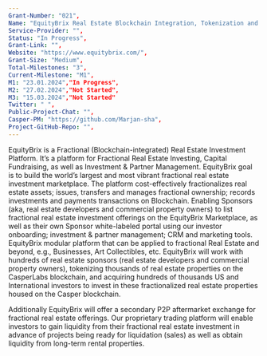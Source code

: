```yaml
---
Grant-Number: "021",
Name: "EquityBrix Real Estate Blockchain Integration, Tokenization and Smart Contracts",
Service-Provider: "",
Status: "In Progress",
Grant-Link: "",
Website: "https://www.equitybrix.com/",
Grant-Size: "Medium",
Total-Milestones: "3",
Current-Milestone: "M1",
M1: "23.01.2024","In Progress",
M2: "27.02.2024","Not Started",
M3: "15.03.2024","Not Started"
Twitter: " ",
Public-Project-Chat: "",
Casper-PM: "https://github.com/Marjan-sha",
Project-GitHub-Repo: "",
---
```

<!--lang:en--> 
EquityBrix  is a Fractional (Blockchain-integrated) Real Estate Investment Platform. It’s a
platform for Fractional Real Estate Investing, Capital Fundraising, as well as Investment & Partner Management.
EquityBrix goal is to build the world’s largest and most vibrant fractional real estate investment marketplace.
The platform cost-effectively fractionalizes real estate assets; issues, transfers and manages fractional ownership; records investments and payments transactions on Blockchain. Enabling Sponsors (aka, real estate developers and commercial property owners) to list fractional real estate investment offerings on the EquityBrix Marketplace, as
well as their own Sponsor white-labeled portal using our investor onboarding; investment & partner management; CRM and marketing tools.
EquityBrix modular platform that can be applied to fractional Real Estate and beyond, e.g., Businesses, Art Collectibles, etc.
EquityBrix will work with hundreds of real estate sponsors (real estate developers and commercial property owners), tokenizing thousands of real estate properties on the CasperLabs blockchain, and acquiring hundreds of thousands US and International investors to invest in these fractionalized real estate properties housed on the Casper blockchain.

Additionally EquityBrix will offer a secondary P2P aftermarket exchange for fractional real estate offerings. Our proprietary trading platform will enable investors to gain liquidity from their fractional real estate investment in advance of projects being ready for liquidation (sales) as well as obtain liquidity from long-term rental properties.



<!--lang:es--] 
EquityBrix es una plataforma de inversión inmobiliaria fraccionada (integrada en Blockchain). Es una
plataforma para la inversión inmobiliaria fraccional, la recaudación de fondos de capital, así como la gestión de inversiones y socios.
El objetivo de EquityBrix es construir el mercado de inversión inmobiliaria fraccional más grande y vibrante del mundo.
La plataforma fracciona de forma rentable los activos inmobiliarios; emite, transfiere y gestiona la propiedad fraccionaria; registra las inversiones y las transacciones de pagos en Blockchain. Permitir a los patrocinadores (también conocidos como promotores inmobiliarios y propietarios comerciales) listar ofertas de inversión inmobiliaria fraccional en el mercado EquityBrix, así como su propio portal de marca blanca de patrocinador utilizando nuestras herramientas de incorporación de inversores, gestión de inversiones y socios, CRM y marketing.
EquityBrix plataforma modular que se puede aplicar a fraccional de bienes raíces y más allá, por ejemplo, Empresas, Arte Coleccionables, etc.
EquityBrix trabajará con cientos de patrocinadores inmobiliarios (promotores inmobiliarios y propietarios comerciales), tokenizando miles de propiedades inmobiliarias en la blockchain de CasperLabs, y adquiriendo cientos de miles de inversores estadounidenses e internacionales para invertir en estas propiedades inmobiliarias fraccionadas alojadas en la blockchain de Casper.
Además, EquityBrix ofrecerá un mercado secundario P2P para ofertas inmobiliarias fraccionadas. Nuestra plataforma de negociación patentada permitirá a los inversores obtener liquidez de su inversión inmobiliaria fraccionada antes de que los proyectos estén listos para su liquidación (ventas), así como obtener liquidez de propiedades de alquiler a largo plazo.

<!--lang:de--] 
EquityBrix ist eine fraktionierte (Blockchain-integrierte) Immobilien-Investment-Plattform. Es ist eine
Plattform für Fractional Real Estate Investing, Kapitalbeschaffung sowie Investment- und Partnermanagement.
Das Ziel von EquityBrix ist es, den weltweit größten und dynamischsten Marktplatz für Immobilieninvestitionen zu schaffen.
Die Plattform ermöglicht die kosteneffiziente Teilung von Immobilienvermögen, die Ausgabe, Übertragung und Verwaltung von Bruchteilseigentum sowie die Erfassung von Investitionen und Zahlungstransaktionen auf Blockchain. Ermöglicht Sponsoren (auch bekannt als Immobilienentwickler und Eigentümer von Gewerbeimmobilien) die Auflistung von fraktionierten Immobilien-Investitionsangeboten auf dem EquityBrix-Marktplatz sowie ihr eigenes Sponsoren-White-Label-Portal unter Verwendung unseres Investoren-Onboarding, Investitions- und Partner-Management, CRM und Marketing-Tools.
EquityBrix ist eine modulare Plattform, die nicht nur für Teilimmobilien, sondern auch für Unternehmen, Kunstsammlungen usw. eingesetzt werden kann.
EquityBrix wird mit Hunderten von Immobiliensponsoren (Immobilienentwicklern und gewerblichen Immobilieneigentümern) zusammenarbeiten, Tausende von Immobilien auf der CasperLabs-Blockchain tokenisieren und Hunderttausende von US-amerikanischen und internationalen Investoren gewinnen, die in diese auf der Casper-Blockchain untergebrachten fraktionierten Immobilienobjekte investieren.
Zusätzlich wird EquityBrix einen sekundären P2P-Aftermarket-Austausch für fraktionierte Immobilienangebote anbieten. Unsere firmeneigene Handelsplattform wird es Anlegern ermöglichen, Liquidität aus ihren fraktionierten Immobilieninvestitionen zu gewinnen, bevor die Projekte zur Liquidation (Verkauf) bereit sind, sowie Liquidität aus langfristigen Mietobjekten zu erhalten.

<!--lang:fr--] 
EquityBrix est une plateforme d'investissement immobilier fractionnaire (intégrée à la blockchain). Il s'agit d'une
plateforme pour l'investissement immobilier fractionné, la collecte de capitaux, ainsi que la gestion des investissements et des partenaires.
L'objectif d'EquityBrix est de construire le marché d'investissement immobilier fractionné le plus grand et le plus dynamique au monde.
La plateforme fractionne de manière rentable les actifs immobiliers, émet, transfère et gère la propriété fractionnée, enregistre les investissements et les transactions de paiement sur la blockchain. Permettre aux sponsors (promoteurs immobiliers et propriétaires de biens commerciaux) d'inscrire leurs offres d'investissement immobilier fractionné sur la place de marché EquityBrix, ainsi que sur leur propre portail en marque blanche, en utilisant nos outils d'accueil des investisseurs, de gestion des investissements et des partenaires, de gestion de la relation client (CRM) et de marketing.
La plateforme modulaire d'EquityBrix peut être appliquée à l'immobilier fractionné et à d'autres domaines, tels que les entreprises, les objets d'art à collectionner, etc.
EquityBrix travaillera avec des centaines de promoteurs immobiliers (promoteurs immobiliers et propriétaires de biens commerciaux), jetant des milliers de biens immobiliers sur la blockchain CasperLabs, et acquérant des centaines de milliers d'investisseurs américains et internationaux pour investir dans ces biens immobiliers fractionnés hébergés sur la blockchain Casper.
En outre, EquityBrix proposera un marché secondaire P2P pour les offres de biens immobiliers fractionnés. Notre plateforme de négociation exclusive permettra aux investisseurs d'obtenir des liquidités de leur investissement immobilier fractionné avant que les projets ne soient prêts pour la liquidation (vente), ainsi que d'obtenir des liquidités des propriétés locatives à long terme.

<!--lang:pl--] 
EquityBrix to frakcyjna (zintegrowana z Blockchain) platforma inwestycyjna dla nieruchomości. Jest to platforma
platforma do ułamkowego inwestowania w nieruchomości, pozyskiwania kapitału, a także zarządzania inwestycjami i partnerami.
Celem EquityBrix jest zbudowanie największego na świecie i najbardziej dynamicznego rynku inwestycji w nieruchomości.
Platforma w opłacalny sposób frakcjonalizuje aktywa nieruchomościowe; emituje, przenosi i zarządza ułamkową własnością; rejestruje inwestycje i transakcje płatności na Blockchain. Umożliwienie sponsorom (czyli deweloperom i właścicielom nieruchomości komercyjnych) wystawiania ofert inwestycyjnych w nieruchomości ułamkowe na EquityBrix Marketplace, a także ich własnego portalu z białą etykietą sponsora przy użyciu naszego onboardingu inwestorów, zarządzania inwestycjami i partnerami, CRM i narzędzi marketingowych.
Modułowa platforma EquityBrix, która może być zastosowana do nieruchomości frakcyjnych i nie tylko, np. firm, kolekcjonerskich dzieł sztuki itp.
EquityBrix będzie współpracować z setkami sponsorów nieruchomości (deweloperami i właścicielami nieruchomości komercyjnych), tokenizując tysiące nieruchomości na blockchainie CasperLabs i pozyskując setki tysięcy amerykańskich i międzynarodowych inwestorów do inwestowania w te ułamkowe nieruchomości znajdujące się na blockchainie Casper.
Dodatkowo EquityBrix będzie oferować wtórną giełdę P2P dla ofert ułamkowych nieruchomości. Nasza własna platforma handlowa umożliwi inwestorom uzyskanie płynności z ich ułamkowych inwestycji w nieruchomości przed przygotowaniem projektów do likwidacji (sprzedaży), a także uzyskanie płynności z nieruchomości wynajmowanych długoterminowo.

<!--lang:uk--] 
EquityBrix - це дробова (інтегрована з блокчейном) платформа для інвестування в нерухомість. Це
платформа для дробового інвестування в нерухомість, залучення капіталу, а також управління інвестиціями та партнерами.
Мета EquityBrix - створити найбільший і найактивніший у світі ринок дробових інвестицій в нерухомість.
Платформа дозволяє економічно ефективно фракціонувати об'єкти нерухомості; випускати, передавати та управляти частковою власністю; реєструвати інвестиції та платіжні транзакції на блокчейні. Надання можливості спонсорам (девелоперам та власникам комерційної нерухомості) розміщувати інвестиційні пропозиції на ринку EquityBrix, а також на власному порталі для спонсорів з білою етикеткою, використовуючи наші інструменти для залучення інвесторів; управління інвестиціями та партнерами; CRM та маркетингові інструменти.
Модульна платформа EquityBrix, яка може бути застосована до дробової нерухомості і не тільки, наприклад, до бізнесу, предметів мистецтва тощо.
EquityBrix буде працювати з сотнями спонсорів у сфері нерухомості (девелоперів та власників комерційної нерухомості), токенізуючи тисячі об'єктів нерухомості на блокчейні CasperLabs та залучаючи сотні тисяч американських та міжнародних інвесторів для інвестування в ці фракціоновані об'єкти нерухомості, розміщені на блокчейні Casper.
Крім того, EquityBrix запропонує вторинний P2P-обмін на вторинному ринку для пропозицій фракціонованої нерухомості. Наша власна торгова платформа дозволить інвесторам отримати ліквідність від своїх інвестицій у фракціоновану нерухомість заздалегідь, до того, як проекти будуть готові до ліквідації (продажу), а також отримати ліквідність від довгострокової оренди об'єктів нерухомості.

[!--lang:*-->  
